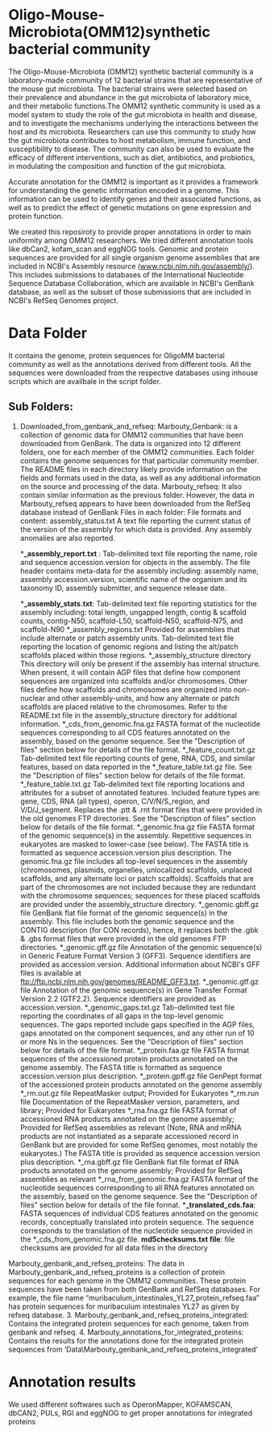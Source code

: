 # Oligo-Mouse-Microbiota(OMM12)synthetic bacterial community

The Oligo-Mouse-Microbiota (OMM12) synthetic bacterial community is a laboratory-made community of 12 bacterial strains that are representative of the mouse gut microbiota. The bacterial strains were selected based on their prevalence and abundance in the gut microbiota of laboratory mice, and their metabolic functions.The OMM12 synthetic community is used as a model system to study the role of the gut microbiota in health and disease, and to investigate the mechanisms underlying the interactions between the host and its microbiota. Researchers can use this community to study how the gut microbiota contributes to host metabolism, immune function, and susceptibility to disease. The community can also be used to evaluate the efficacy of different interventions, such as diet, antibiotics, and probiotics, in modulating the composition and function of the gut microbiota.

Accurate annotation for the OMM12 is important as it provides a framework for understanding the genetic information encoded in a genome. This information can be used to identify genes and their associated functions, as well as to predict the effect of genetic mutations on gene expression and protein function. 

We created this reposiroty to provide proper annotations in order to main uniformity among OMM12 researchers. We tried different annotation tools like dbCan2, kofam_scan and eggNOG tools. Genomic and protein sequences are provided for all single organism genome assemblies that are included in NCBI's Assembly resource (www.ncbi.nlm.nih.gov/assembly/). This includes submissions to databases of the International Nucleotide Sequence Database Collaboration, which are available in NCBI's GenBank database, as well as the subset of those submissions that are included in NCBI's RefSeq Genomes project. 

# Data Folder

It contains the genome, protein sequences for OligoMM bacterial community as well as the annotations derived from different tools. All the sequences were downloaded from the respective databases using inhouse scripts which are availbale in the script folder.

## Sub Folders:
1. Downloaded_from_genbank_and_refseq: 
Marbouty_Genbank: is a collection of genomic data for OMM12 communities that have been downloaded from GenBank. The data is organized into 12 different folders, one for each member of the OMM12 communities. Each folder contains the genome sequences for that particular community member. The README files in each directory likely provide information on the fields and formats used in the data, as well as any additional information on the source and processing of the data.
Marbouty_refseq: It also contain similar information as the previous folder. However, the data in Marbouty_refseq appears to have been downloaded from the RefSeq database instead of GenBank 
Files in each folder: 
File formats and content:
   assembly_status.txt
       A text file reporting the current status of the version of the assembly
       for which data is provided. Any assembly anomalies are also reported.
       
   ***_assembly_report.txt** : Tab-delimited text file reporting the name, role and sequence accession.version for objects in the assembly. The file header contains 
       meta-data for the assembly including: assembly name, assembly accession.version, scientific name of the organism and its taxonomy ID,  assembly submitter, and          sequence release date.
       
   ***_assembly_stats.txt**: Tab-delimited text file reporting statistics for the assembly including: 
       total length, ungapped length, contig & scaffold counts, contig-N50, 
       scaffold-L50, scaffold-N50, scaffold-N75, and scaffold-N90
   *_assembly_regions.txt
       Provided for assemblies that include alternate or patch assembly units. 
       Tab-delimited text file reporting the location of genomic regions and 
       listing the alt/patch scaffolds placed within those regions.
   *_assembly_structure directory
       This directory will only be present if the assembly has internal 
       structure. When present, it will contain AGP files that define how 
       component sequences are organized into scaffolds and/or chromosomes. 
       Other files define how scaffolds and chromosomes are organized into 
       non-nuclear and other assembly-units, and how any alternate or patch 
       scaffolds are placed relative to the chromosomes. Refer to the README.txt
       file in the assembly_structure directory for additional information.
   *_cds_from_genomic.fna.gz
       FASTA format of the nucleotide sequences corresponding to all CDS 
       features annotated on the assembly, based on the genome sequence. See 
       the "Description of files" section below for details of the file format.
   *_feature_count.txt.gz
       Tab-delimited text file reporting counts of gene, RNA, CDS, and similar
       features, based on data reported in the *_feature_table.txt.gz file.
       See the "Description of files" section below for details of the file 
       format.
   *_feature_table.txt.gz
       Tab-delimited text file reporting locations and attributes for a subset 
       of annotated features. Included feature types are: gene, CDS, RNA (all 
       types), operon, C/V/N/S_region, and V/D/J_segment. Replaces the .ptt & 
       .rnt format files that were provided in the old genomes FTP directories.
       See the "Description of files" section below for details of the file 
       format.
   *_genomic.fna.gz file
       FASTA format of the genomic sequence(s) in the assembly. Repetitive 
       sequences in eukaryotes are masked to lower-case (see below).
       The FASTA title is formatted as sequence accession.version plus 
       description. The genomic.fna.gz file includes all top-level sequences in
       the assembly (chromosomes, plasmids, organelles, unlocalized scaffolds,
       unplaced scaffolds, and any alternate loci or patch scaffolds). Scaffolds
       that are part of the chromosomes are not included because they are
       redundant with the chromosome sequences; sequences for these placed 
       scaffolds are provided under the assembly_structure directory.
   *_genomic.gbff.gz file
       GenBank flat file format of the genomic sequence(s) in the assembly. This
       file includes both the genomic sequence and the CONTIG description (for 
       CON records), hence, it replaces both the .gbk & .gbs format files that 
       were provided in the old genomes FTP directories.
   *_genomic.gff.gz file
       Annotation of the genomic sequence(s) in Generic Feature Format Version 3
       (GFF3). Sequence identifiers are provided as accession.version.
       Additional information about NCBI's GFF files is available at 
       ftp://ftp.ncbi.nlm.nih.gov/genomes/README_GFF3.txt.
   *_genomic.gtf.gz file
       Annotation of the genomic sequence(s) in Gene Transfer Format Version 2.2
       (GTF2.2). Sequence identifiers are provided as accession.version.
   *_genomic_gaps.txt.gz
       Tab-delimited text file reporting the coordinates of all gaps in the 
       top-level genomic sequences. The gaps reported include gaps specified in
       the AGP files, gaps annotated on the component sequences, and any other 
       run of 10 or more Ns in the sequences. See the "Description of files" 
       section below for details of the file format.
   *_protein.faa.gz file
       FASTA format sequences of the accessioned protein products annotated on
       the genome assembly. The FASTA title is formatted as sequence 
       accession.version plus description.
   *_protein.gpff.gz file
       GenPept format of the accessioned protein products annotated on the 
       genome assembly
   *_rm.out.gz file
       RepeatMasker output; 
       Provided for Eukaryotes 
   *_rm.run file
       Documentation of the RepeatMasker version, parameters, and library; 
       Provided for Eukaryotes 
   *_rna.fna.gz file
       FASTA format of accessioned RNA products annotated on the genome 
       assembly; Provided for RefSeq assemblies as relevant (Note, RNA and mRNA 
       products are not instantiated as a separate accessioned record in GenBank
       but are provided for some RefSeq genomes, most notably the eukaryotes.)
       The FASTA title is provided as sequence accession.version plus 
       description.
   *_rna.gbff.gz file
       GenBank flat file format of RNA products annotated on the genome 
       assembly; Provided for RefSeq assemblies as relevant
   *_rna_from_genomic.fna.gz
       FASTA format of the nucleotide sequences corresponding to all RNA 
       features annotated on the assembly, based on the genome sequence. See 
       the "Description of files" section below for details of the file format.
   ***_translated_cds.faa**: FASTA sequences of individual CDS features annotated on the genomic 
 records, conceptually translated into protein sequence. The sequence 
       corresponds to the translation of the nucleotide sequence provided in the
       *_cds_from_genomic.fna.gz file. 
  **md5checksums.txt file**: file checksums are provided for all data files in the directory

Marbouty_genbank_and_refseq_proteins: The data in Marbouty_genbank_and_refseq_proteins is a collection of protein sequences for each genome in the OMM12 communities. These protein sequences have been taken from both GenBank and RefSeq databases. For example, the file name “muribaculum_intestinales_YL27_protein_refseq.faa” has protein sequences for muribaculum intestinales YL27 as given by refseq database.
3. Marbouty_genbank_and_refseq_proteins_integrated: Contains the integrated protein sequences for each genome, taken from genbank and refseq.
4. Marbouty_annotations_for_integrated_proteins: Contains the results for the annotations done for the integrated protein sequences from ‘Data\Marbouty_genbank_and_refseq_proteins_integrated’

# Annotation results

We used different softwares such as OperonMapper, KOFAMSCAN, dbCAN2, PULs, RGI and eggNOG to get proper annotations for integrated proteins





